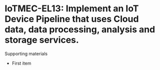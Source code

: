 # IoTMEC-EL13:  	Implement an IoT Device Pipeline that uses Cloud data, data processing, analysis and storage services. 

Supporting materials

* First item
